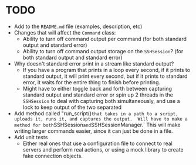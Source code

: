 # TODO

- Add to the `README.md` file (examples, description, etc)
- Changes that will affect the `Command` class:
    - Ability to turn off command output per command (for both standard output and standard error)
    - Ability to turn off command output storage on the `SSHSession`? (for both standard output and
      standard error)
- Why doesn't standard error print in a stream like standard output?
    - If you have a program that prints in a loop every second, if it prints to standard output, it
      will print every second, but if it prints to standard error, it waits for the entire thing to
      finish before printing.
    - Might have to either toggle back and forth between capturing standard output and standard
      error or spin up 2 threads in the `SSHSession` to deal with capturing both simultaneously, and
      use a lock to keep output of the two separated
- Add method called "run_script()` that takes in a path to a script, uploads it, runs it, and
  captures the output.  Will have to make a method for both `SSHSession` and `SSHSessionManager.`
  This will make writing larger commands easier, since it can just be done in a file.
- Add unit tests
    - Either real ones that use a configuration file to connect to real servers and perform real
      actions, or using a mock library to create fake connection objects.
